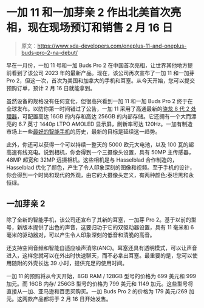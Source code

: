 # 一加 11 和一加芽亲 2 作出北美首次亮相，现在现场预订和销售 2 月 16 日

> 原文：<https://www.xda-developers.com/oneplus-11-and-oneplus-buds-pro-2-na-debut/>

早在一月份，一加 11 号和一加 Buds Pro 2 在中国首次亮相，让世界其他地方提前看到了该公司 2023 年的最新产品。现在，该公司再次宣布了一加 11 和一加芽 Pro 2，但这一次，首次为美国和加拿大的手机和耳塞。从今天开始，您可以提交预购订单，预计 2 月 16 日就能拿到。

虽然设备的规格没有任何变化，但很高兴看到一加 11 和一加 Buds Pro 2 终于在全球发布。以防你第一时间错过了公告，一加 11 采用了高通最新的[骁龙 8 代 2 处理器](https://www.xda-developers.com/qualcomm-snapdragon-8-gen-2/)，可配置高达 16GB 的内存和高达 256GB 的内部存储。它还拥有一个大而漂亮的 6.7 英寸 1440p LTPO AMOLED 显示屏，刷新率可达 120Hz。一加有制造市场上一些[最好的智能手机](https://www.xda-developers.com/best-phones/)的历史，最新的目标是延续这一趋势。

此外，你还可以获得一个可以持续一整天的 5000 欧元大电池，以及 100 瓦的超高速有线充电。说到相机，你会得到一个三摄像头设置，具有 50MP 主传感器，48MP 超宽和 32MP 远摄相机。这些相机是与 Hasselblad 合作制造的，Hasselblad 优化了颜色，产生了令人印象深刻的图像和视频。至于手机的设计，你会得到一个时尚和现代的外观，由它的大摄像头定义，有两种颜色:泰坦黑和永恒绿。

## 一加芽亲 2

除了全新的智能手机，该公司还宣布了其新的耳塞，一加芽 Pro 2。基于以前的型号，新版本提供了出色的声音，这要归功于它的双驱动器设置，具有 11 毫米和 6 毫米的驱动器对，可以产生令人印象深刻的低音和清脆的高音。

还支持空间音频和智能自适应噪声消除(ANC)。耳塞还具有透明模式，可以让声音进入，这样您就可以在外出时快速聊天，而不必拿出耳塞。最重要的是，您可以使用随附的外壳长达 39 小时，提供充足的使用时间。

一加 11 的预购将从今天开始，8GB RAM / 128GB 型号的价格为 699 美元和 999 加元。而 16GB 内存/ 256GB 型号的价格为 799 美元和 1149 加元。这些型号将直接从一加、亚马逊和百思买购买。一加 Buds Pro 2 的价格为 179 美元/269 加元。这两款产品都将于 2 月 16 日开始发售。